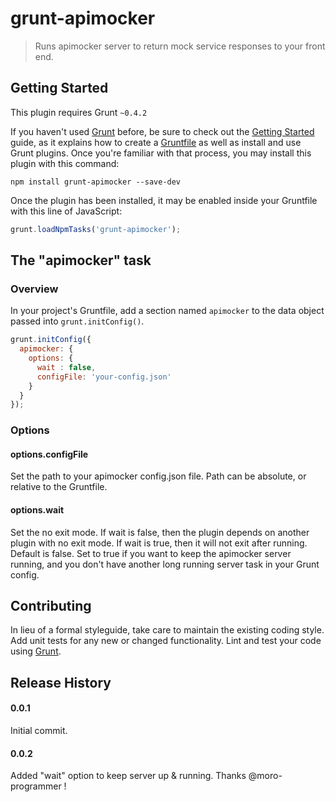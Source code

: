 # grunt-apimocker

> Runs apimocker server to return mock service responses to your front end.

## Getting Started
This plugin requires Grunt `~0.4.2`

If you haven't used [Grunt](http://gruntjs.com/) before, be sure to check out the [Getting Started](http://gruntjs.com/getting-started) guide, as it explains how to create a [Gruntfile](http://gruntjs.com/sample-gruntfile) as well as install and use Grunt plugins. Once you're familiar with that process, you may install this plugin with this command:

```shell
npm install grunt-apimocker --save-dev
```

Once the plugin has been installed, it may be enabled inside your Gruntfile with this line of JavaScript:

```js
grunt.loadNpmTasks('grunt-apimocker');
```

## The "apimocker" task

### Overview
In your project's Gruntfile, add a section named `apimocker` to the data object passed into `grunt.initConfig()`.

```js
grunt.initConfig({
  apimocker: {
    options: {
      wait : false,
      configFile: 'your-config.json'
    }
  }
});
```

### Options

#### options.configFile
Set the path to your apimocker config.json file.  Path can be absolute, or relative to the Gruntfile.

#### options.wait
Set the no exit mode. If wait is false, then the plugin depends on another plugin with no exit mode. If wait is true, then it will not exit after running.  Default is false.  Set to true if you want to keep the apimocker server running, and you don't have another long running server task in your Grunt config.

## Contributing
In lieu of a formal styleguide, take care to maintain the existing coding style. Add unit tests for any new or changed functionality. Lint and test your code using [Grunt](http://gruntjs.com/).

## Release History

#### 0.0.1
Initial commit.

#### 0.0.2
Added "wait" option to keep server up & running.  Thanks @moro-programmer !

